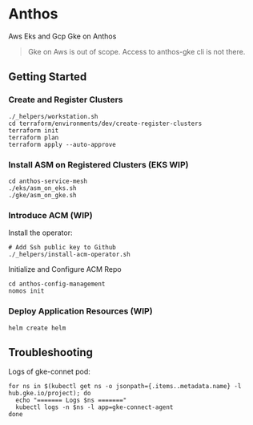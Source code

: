 # Anthos
Aws Eks and Gcp Gke on Anthos
> Gke on Aws is out of scope. Access to anthos-gke cli is not there.

## Getting Started

### Create and Register Clusters
```
./_helpers/workstation.sh
cd terraform/environments/dev/create-register-clusters
terraform init
terraform plan
terraform apply --auto-approve
```
### Install ASM on Registered Clusters (EKS WIP)
```
cd anthos-service-mesh
./eks/asm_on_eks.sh
./gke/asm_on_gke.sh
```

### Introduce ACM (WIP)

Install the operator:
```
# Add Ssh public key to Github
./_helpers/install-acm-operator.sh
```
Initialize and Configure ACM Repo
```
cd anthos-config-management
nomos init
```

### Deploy Application Resources (WIP)
```
helm create helm
```
## Troubleshooting

Logs of gke-connet pod:
```
for ns in $(kubectl get ns -o jsonpath={.items..metadata.name} -l hub.gke.io/project); do
  echo "======= Logs $ns ======="
  kubectl logs -n $ns -l app=gke-connect-agent
done
```